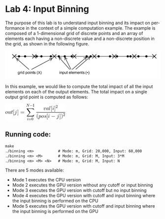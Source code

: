 # Lab 4: Input Binning
The purpose of this lab is to understand input binning and its impact on per- formance in the context of a simple computation example. The example is composed of a 1-dimensional grid of discrete points and an array of elements each having a non-discrete value and a non-discrete position in the grid, as shown in the following figure.

![1D input binning figure](binning.png)

In this example, we would like to compute the total impact of all the input elements on each of the output elements. The total impact on a single output grid point is computed as follows:

![Total Impact Equation](impact.gif)

## Running code:
```
make
./binning <m> 			# Mode: m, Grid: 20,000, Input: 60,000 
./binning <m> <M> 		# Mode: m, Grid: M, Input: 3*M 
./binning <m> <M> <N> 	# Mode: m, Grid: M, Input: N
```

There are 5 modes available:

- Mode 1 executes the CPU version
- Mode 2 executes the GPU version without any cutoff or input binning
- Mode 3 executes the GPU version with cutoff but no input binning
- Mode 4 executes the GPU version with cutoff and input binning where the input binning is performed on the CPU
- Mode 5 executes the GPU version with cutoff and input binning where the input binning is performed on the GPU


